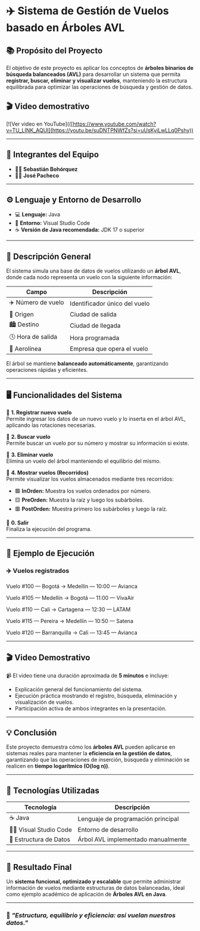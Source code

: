 # ✈️ Sistema de Gestión de Vuelos basado en Árboles AVL

## 📚 Propósito del Proyecto
El objetivo de este proyecto es aplicar los conceptos de **árboles binarios de búsqueda balanceados (AVL)** para desarrollar un sistema que permita **registrar, buscar, eliminar y visualizar vuelos**, manteniendo la estructura equilibrada para optimizar las operaciones de búsqueda y gestión de datos.

## 🎬 Video demostrativo

[![Ver video en YouTube](([https://www.youtube.com/watch?v=TU_LINK_AQUI](https://youtu.be/suDNTPNWfZs?si=uUsKyiLwLLq0Pshy))


---

## 👥 Integrantes del Equipo
- 🧑‍💻 **Sebastián Bohórquez**  
- 🧑‍💻 **José Pacheco**

---

## ⚙️ Lenguaje y Entorno de Desarrollo
- 💻 **Lenguaje:** Java  
- 🧩 **Entorno:** Visual Studio Code  
- ☕ **Versión de Java recomendada:** JDK 17 o superior

---

## 🧩 Descripción General
El sistema simula una base de datos de vuelos utilizando un **árbol AVL**, donde cada nodo representa un vuelo con la siguiente información:

| Campo | Descripción |
|--------|--------------|
| ✈️ Número de vuelo | Identificador único del vuelo |
| 🌆 Origen | Ciudad de salida |
| 🏙️ Destino | Ciudad de llegada |
| 🕓 Hora de salida | Hora programada |
| 🏢 Aerolínea | Empresa que opera el vuelo |

El árbol se mantiene **balanceado automáticamente**, garantizando operaciones rápidas y eficientes.

---

## 🖥️ Funcionalidades del Sistema

🔹 **1. Registrar nuevo vuelo**  
Permite ingresar los datos de un nuevo vuelo y lo inserta en el árbol AVL, aplicando las rotaciones necesarias.

🔹 **2. Buscar vuelo**  
Permite buscar un vuelo por su número y mostrar su información si existe.

🔹 **3. Eliminar vuelo**  
Elimina un vuelo del árbol manteniendo el equilibrio del mismo.

🔹 **4. Mostrar vuelos (Recorridos)**  
Permite visualizar los vuelos almacenados mediante tres recorridos:
- 🟩 **InOrden:** Muestra los vuelos ordenados por número.  
- 🟨 **PreOrden:** Muestra la raíz y luego los subárboles.  
- 🟥 **PostOrden:** Muestra primero los subárboles y luego la raíz.  

🔹 **0. Salir**  
Finaliza la ejecución del programa.

---

## 🧠 Ejemplo de Ejecución

### ✈️ Vuelos registrados
Vuelo #100 — Bogotá → Medellín — 10:00 — Avianca

Vuelo #105 — Medellín → Bogotá — 11:00 — VivaAir

Vuelo #110 — Cali → Cartagena — 12:30 — LATAM

Vuelo #115 — Pereira → Medellín — 10:50 — Satena

Vuelo #120 — Barranquilla → Cali — 13:45 — Avianca


---

## 🎬 Video Demostrativo
📹 El video tiene una duración aproximada de **5 minutos** e incluye:

- Explicación general del funcionamiento del sistema.  
- Ejecución práctica mostrando el registro, búsqueda, eliminación y visualización de vuelos.  
- Participación activa de ambos integrantes en la presentación.

---

## 💡 Conclusión
Este proyecto demuestra cómo los **árboles AVL** pueden aplicarse en sistemas reales para mantener la **eficiencia en la gestión de datos**, garantizando que las operaciones de inserción, búsqueda y eliminación se realicen en **tiempo logarítmico (O(log n))**.

---

## 🧰 Tecnologías Utilizadas
| Tecnología | Descripción |
|-------------|--------------|
| ☕ Java | Lenguaje de programación principal |
| 🧑‍💻 Visual Studio Code | Entorno de desarrollo |
| 🧮 Estructura de Datos | Árbol AVL implementado manualmente |

---

## 🏁 Resultado Final
Un **sistema funcional, optimizado y escalable** que permite administrar información de vuelos mediante estructuras de datos balanceadas, ideal como ejemplo académico de aplicación de **Árboles AVL en Java**.

---

### 🚀 *"Estructura, equilibrio y eficiencia: así vuelan nuestros datos."*
